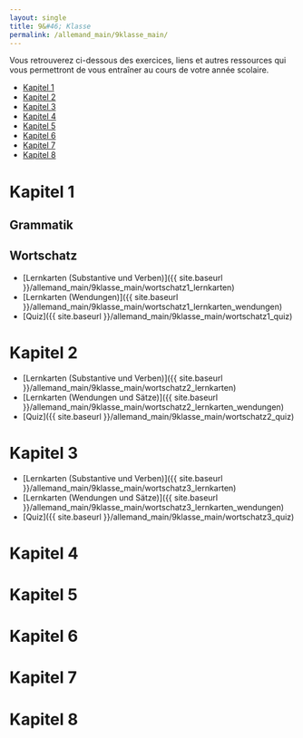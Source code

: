 ```yaml
---
layout: single
title: 9&#46; Klasse
permalink: /allemand_main/9klasse_main/
---
```





Vous retrouverez ci-dessous des exercices, liens et autres ressources qui vous permettront de vous entraîner au cours de votre année scolaire.


- [Kapitel 1](#kapitel-1)
- [Kapitel 2](#kapitel-2)
- [Kapitel 3](#kapitel-3)
- [Kapitel 4](#kapitel-4)
- [Kapitel 5](#kapitel-5)
- [Kapitel 6](#kapitel-6)
- [Kapitel 7](#kapitel-7)
- [Kapitel 8](#kapitel-8)


<!-- KAPITEL 1 -->
# Kapitel 1

## Grammatik

## Wortschatz

- [Lernkarten (Substantive und Verben)]({{ site.baseurl }}/allemand_main/9klasse_main/wortschatz1_lernkarten)
- [Lernkarten (Wendungen)]({{ site.baseurl }}/allemand_main/9klasse_main/wortschatz1_lernkarten_wendungen)
- [Quiz]({{ site.baseurl }}/allemand_main/9klasse_main/wortschatz1_quiz)


<!-- KAPITEL 2 -->
# Kapitel 2

- [Lernkarten (Substantive und Verben)]({{ site.baseurl }}/allemand_main/9klasse_main/wortschatz2_lernkarten)
- [Lernkarten (Wendungen und Sätze)]({{ site.baseurl }}/allemand_main/9klasse_main/wortschatz2_lernkarten_wendungen)
- [Quiz]({{ site.baseurl }}/allemand_main/9klasse_main/wortschatz2_quiz)


<!-- KAPITEL 3 -->
# Kapitel 3

- [Lernkarten (Substantive und Verben)]({{ site.baseurl }}/allemand_main/9klasse_main/wortschatz3_lernkarten)
- [Lernkarten (Wendungen und Sätze)]({{ site.baseurl }}/allemand_main/9klasse_main/wortschatz3_lernkarten_wendungen)
- [Quiz]({{ site.baseurl }}/allemand_main/9klasse_main/wortschatz3_quiz)



<!-- KAPITEL 4 -->
# Kapitel 4

<!-- KAPITEL 5 -->
# Kapitel 5

<!-- KAPITEL 6 -->
# Kapitel 6

<!-- KAPITEL 7 -->
# Kapitel 7

<!-- KAPITEL 8 -->
# Kapitel 8